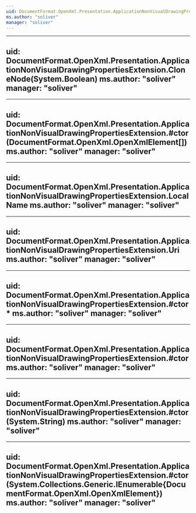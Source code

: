 ```yaml
---
uid: DocumentFormat.OpenXml.Presentation.ApplicationNonVisualDrawingPropertiesExtension
ms.author: "soliver"
manager: "soliver"
---
```


---
uid: DocumentFormat.OpenXml.Presentation.ApplicationNonVisualDrawingPropertiesExtension.CloneNode(System.Boolean)
ms.author: "soliver"
manager: "soliver"
---

---
uid: DocumentFormat.OpenXml.Presentation.ApplicationNonVisualDrawingPropertiesExtension.#ctor(DocumentFormat.OpenXml.OpenXmlElement[])
ms.author: "soliver"
manager: "soliver"
---

---
uid: DocumentFormat.OpenXml.Presentation.ApplicationNonVisualDrawingPropertiesExtension.LocalName
ms.author: "soliver"
manager: "soliver"
---

---
uid: DocumentFormat.OpenXml.Presentation.ApplicationNonVisualDrawingPropertiesExtension.Uri
ms.author: "soliver"
manager: "soliver"
---

---
uid: DocumentFormat.OpenXml.Presentation.ApplicationNonVisualDrawingPropertiesExtension.#ctor*
ms.author: "soliver"
manager: "soliver"
---

---
uid: DocumentFormat.OpenXml.Presentation.ApplicationNonVisualDrawingPropertiesExtension.#ctor
ms.author: "soliver"
manager: "soliver"
---

---
uid: DocumentFormat.OpenXml.Presentation.ApplicationNonVisualDrawingPropertiesExtension.#ctor(System.String)
ms.author: "soliver"
manager: "soliver"
---

---
uid: DocumentFormat.OpenXml.Presentation.ApplicationNonVisualDrawingPropertiesExtension.#ctor(System.Collections.Generic.IEnumerable{DocumentFormat.OpenXml.OpenXmlElement})
ms.author: "soliver"
manager: "soliver"
---
